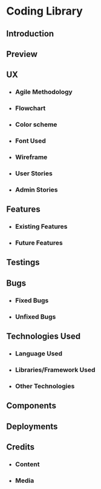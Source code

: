 # Coding Library

## Introduction

## Preview

## UX

- ### Agile Methodology
- ### Flowchart
- ### Color scheme
- ### Font Used
- ### Wireframe
- ### User Stories
- ### Admin Stories

## Features

- ### Existing Features
- ### Future Features

## Testings

## Bugs

- ### Fixed Bugs
- ### Unfixed Bugs

## Technologies Used

- ### Language Used
- ### Libraries/Framework Used
- ### Other Technologies

## Components

## Deployments

## Credits

- ### Content
- ### Media
